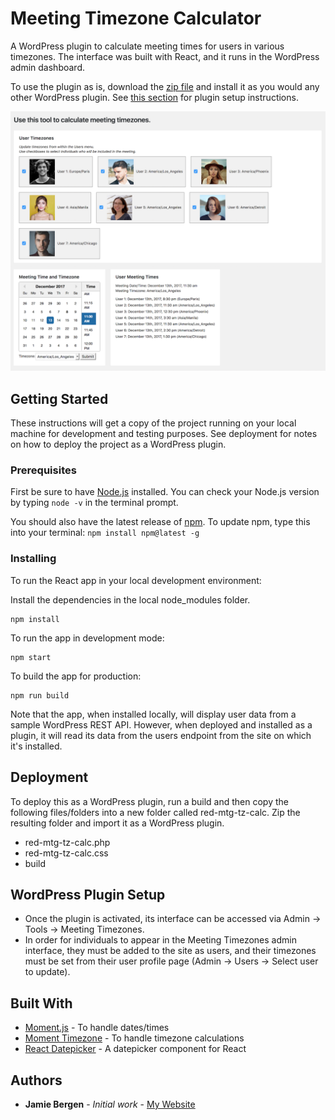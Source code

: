 # Meeting Timezone Calculator

A WordPress plugin to calculate meeting times for users in various timezones. The interface was built with React, and it runs in the WordPress admin dashboard.

To use the plugin as is, download the [zip file](https://github.com/jamiebergen/meeting-timezones/blob/master/red-mtg-tz-calc.zip) and install it as you would any other WordPress plugin. See [this section](https://github.com/jamiebergen/meeting-timezones#wordpress-plugin-setup) for plugin setup instructions.

![screenshot of user interface](https://github.com/jamiebergen/meeting-timezones/blob/master/mtg-tz-calc.png)

## Getting Started

These instructions will get a copy of the project running on your local machine for development and testing purposes. See deployment for notes on how to deploy the project as a WordPress plugin.

### Prerequisites

First be sure to have [Node.js](https://nodejs.org/en/) installed. You can check your Node.js version by typing `node -v` in the terminal prompt.

You should also have the latest release of [npm](https://npmjs.org). To update npm, type this into your terminal: `npm install npm@latest -g`

### Installing

To run the React app in your local development environment:

Install the dependencies in the local node_modules folder.

```
npm install
```

To run the app in development mode:

```
npm start
```

To build the app for production:

```
npm run build
```

Note that the app, when installed locally, will display user data from a sample WordPress REST API. However, when deployed and installed as a plugin, it will read its data from the users endpoint from the site on which it's installed.

## Deployment

To deploy this as a WordPress plugin, run a build and then copy the following files/folders into a new folder called red-mtg-tz-calc. Zip the resulting folder and import it as a WordPress plugin.

* red-mtg-tz-calc.php
* red-mtg-tz-calc.css
* build

## WordPress Plugin Setup

* Once the plugin is activated, its interface can be accessed via Admin -> Tools -> Meeting Timezones.
* In order for individuals to appear in the Meeting Timezones admin interface, they must be added to the site as users, and their timezones must be set from their user profile page (Admin -> Users -> Select user to update).

## Built With

* [Moment.js](https://momentjs.com/) - To handle dates/times
* [Moment Timezone](https://momentjs.com/timezone/) - To handle timezone calculations
* [React Datepicker](https://github.com/Hacker0x01/react-datepicker) - A datepicker component for React

## Authors

* **Jamie Bergen** - *Initial work* - [My Website](https://jamiebergen.com/)
